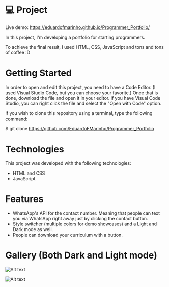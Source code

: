 # 💻 Project

Live demo: https://eduardofmarinho.github.io/Programmer_Portfolio/

In this project, I'm developing a portfolio for starting programmers.

To achieve the final result, I used HTML, CSS, JavaScript and tons and tons of coffee :D

# Getting Started

In order to open and edit this project, you need to have a Code Editor. (I used Visual Studio Code, but you can choose your favorite.) Once that is done, download the file and open it in your editor. If you have Visual Code Studio, you can right click the file and select the "Open with Code" option.

If you wish to clone this repository using a terminal, type the following command:

$ git clone https://github.com/EduardoFMarinho/Programmer_Portfolio

# Technologies

This project was developed with the following technologies:

- HTML and CSS
- JavaScript
<!-- - [Expo][expo] -->

# Features

- WhatsApp's API for the contact number. Meaning that people can text you via WhatsApp right away just by clicking the contact button.
- Style switcher (multiple colors for demo showcases) and a Light and Dark mode as well.
- People can download your curriculum with a button.  

# Gallery (Both Dark and Light mode)

![Alt text](https://i.imgur.com/aa63owu.png)

![Alt text](https://i.imgur.com/H6xJlhH.png)

